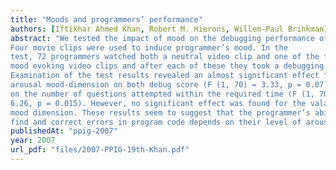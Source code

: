 ```yaml
---
title: "Moods and programmers’ performance"
authors: [Iftikhar Ahmed Khan, Robert M. Hierons, Willem-Paul Brinkman]
abstract: "We tested the impact of mood on the debugging performance of programmers.
Four movie clips were used to induce programmer’s mood. In the
test, 72 programmers watched both a neutral video clip and one of the four
mood evoking video clips and after each of these they took a debugging test.
Examination of the test results revealed an almost significant effect for the
arousal mood-dimension on both debug score (F (1, 70) = 3.33, p = 0.07) and
on the number of questions attempted within the required time (F (1, 70) =
6.26, p = 0.015). However, no significant effect was found for the valance
mood dimension. These results seem to suggest that the programmer’s ability to
find and correct errors in program code depends on their level of arousal."
publishedAt: "ppig-2007"
year: 2007
url_pdf: "files/2007-PPIG-19th-Khan.pdf"
---
```

